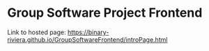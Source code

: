 # Group Software Project Frontend

Link to hosted page: <https://binary-riviera.github.io/GroupSoftwareFrontend/introPage.html>
